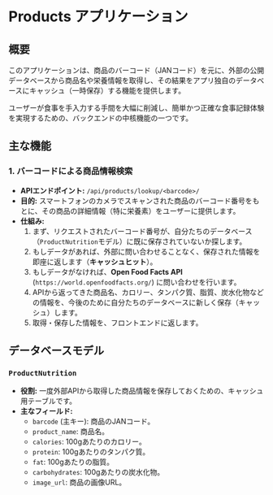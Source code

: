 # Products アプリケーション

## 概要

このアプリケーションは、商品のバーコード（JANコード）を元に、外部の公開データベースから商品名や栄養情報を取得し、その結果をアプリ独自のデータベースにキャッシュ（一時保存）する機能を提供します。

ユーザーが食事を手入力する手間を大幅に削減し、簡単かつ正確な食事記録体験を実現するための、バックエンドの中核機能の一つです。

## 主な機能

### 1. バーコードによる商品情報検索

* **APIエンドポイント:** `/api/products/lookup/<barcode>/`
* **目的:** スマートフォンのカメラでスキャンされた商品のバーコード番号をもとに、その商品の詳細情報（特に栄養素）をユーザーに提供します。
* **仕組み:**
    1.  まず、リクエストされたバーコード番号が、自分たちのデータベース（`ProductNutrition`モデル）に既に保存されていないか探します。
    2.  もしデータがあれば、外部に問い合わせることなく、保存された情報を即座に返します（**キャッシュヒット**）。
    3.  もしデータがなければ、**Open Food Facts API** (`https://world.openfoodfacts.org/`) に問い合わせを行います。
    4.  APIから返ってきた商品名、カロリー、タンパク質、脂質、炭水化物などの情報を、今後のために自分たちのデータベースに新しく保存（キャッシュ）します。
    5.  取得・保存した情報を、フロントエンドに返します。

## データベースモデル

### `ProductNutrition`

* **役割:** 一度外部APIから取得した商品情報を保存しておくための、キャッシュ用テーブルです。
* **主なフィールド:**
    * `barcode` (主キー): 商品のJANコード。
    * `product_name`: 商品名。
    * `calories`: 100gあたりのカロリー。
    * `protein`: 100gあたりのタンパク質。
    * `fat`: 100gあたりの脂質。
    * `carbohydrates`: 100gあたりの炭水化物。
    * `image_url`: 商品の画像URL。

